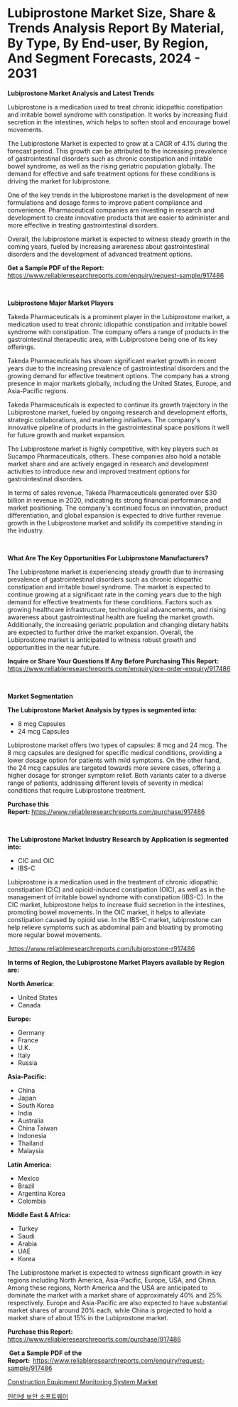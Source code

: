 <p><h1>Lubiprostone Market Size, Share & Trends Analysis Report By Material, By Type, By End-user, By Region, And Segment Forecasts, 2024 - 2031</h1></p><p><strong>Lubiprostone Market Analysis and Latest Trends</strong></p>
<p><p>Lubiprostone is a medication used to treat chronic idiopathic constipation and irritable bowel syndrome with constipation. It works by increasing fluid secretion in the intestines, which helps to soften stool and encourage bowel movements.</p><p>The Lubiprostone Market is expected to grow at a CAGR of 4.1% during the forecast period. This growth can be attributed to the increasing prevalence of gastrointestinal disorders such as chronic constipation and irritable bowel syndrome, as well as the rising geriatric population globally. The demand for effective and safe treatment options for these conditions is driving the market for lubiprostone.</p><p>One of the key trends in the lubiprostone market is the development of new formulations and dosage forms to improve patient compliance and convenience. Pharmaceutical companies are investing in research and development to create innovative products that are easier to administer and more effective in treating gastrointestinal disorders.</p><p>Overall, the lubiprostone market is expected to witness steady growth in the coming years, fueled by increasing awareness about gastrointestinal disorders and the development of advanced treatment options.</p></p>
<p><strong>Get a Sample PDF of the Report:&nbsp;</strong> <a href="https://www.reliableresearchreports.com/enquiry/request-sample/917486">https://www.reliableresearchreports.com/enquiry/request-sample/917486</a></p>
<p>&nbsp;</p>
<p><strong>Lubiprostone Major Market Players</strong></p>
<p><p>Takeda Pharmaceuticals is a prominent player in the Lubiprostone market, a medication used to treat chronic idiopathic constipation and irritable bowel syndrome with constipation. The company offers a range of products in the gastrointestinal therapeutic area, with Lubiprostone being one of its key offerings.</p><p>Takeda Pharmaceuticals has shown significant market growth in recent years due to the increasing prevalence of gastrointestinal disorders and the growing demand for effective treatment options. The company has a strong presence in major markets globally, including the United States, Europe, and Asia-Pacific regions.</p><p>Takeda Pharmaceuticals is expected to continue its growth trajectory in the Lubiprostone market, fueled by ongoing research and development efforts, strategic collaborations, and marketing initiatives. The company's innovative pipeline of products in the gastrointestinal space positions it well for future growth and market expansion.</p><p>The Lubiprostone market is highly competitive, with key players such as Sucampo Pharmaceuticals, others. These companies also hold a notable market share and are actively engaged in research and development activities to introduce new and improved treatment options for gastrointestinal disorders.</p><p>In terms of sales revenue, Takeda Pharmaceuticals generated over $30 billion in revenue in 2020, indicating its strong financial performance and market positioning. The company's continued focus on innovation, product differentiation, and global expansion is expected to drive further revenue growth in the Lubiprostone market and solidify its competitive standing in the industry.</p></p>
<p>&nbsp;</p>
<p><strong>What Are The Key Opportunities For Lubiprostone Manufacturers?</strong></p>
<p><p>The Lubiprostone market is experiencing steady growth due to increasing prevalence of gastrointestinal disorders such as chronic idiopathic constipation and irritable bowel syndrome. The market is expected to continue growing at a significant rate in the coming years due to the high demand for effective treatments for these conditions. Factors such as growing healthcare infrastructure, technological advancements, and rising awareness about gastrointestinal health are fueling the market growth. Additionally, the increasing geriatric population and changing dietary habits are expected to further drive the market expansion. Overall, the Lubiprostone market is anticipated to witness robust growth and opportunities in the near future.</p></p>
<p><strong>Inquire or Share Your Questions If Any Before Purchasing This Report:</strong> <a href="https://www.reliableresearchreports.com/enquiry/pre-order-enquiry/917486">https://www.reliableresearchreports.com/enquiry/pre-order-enquiry/917486</a></p>
<p>&nbsp;</p>
<p><strong>Market Segmentation</strong></p>
<p><strong>The Lubiprostone Market Analysis by types is segmented into:</strong></p>
<p><ul><li>8 mcg Capsules</li><li>24 mcg Capsules</li></ul></p>
<p><p>Lubiprostone market offers two types of capsules: 8 mcg and 24 mcg. The 8 mcg capsules are designed for specific medical conditions, providing a lower dosage option for patients with mild symptoms. On the other hand, the 24 mcg capsules are targeted towards more severe cases, offering a higher dosage for stronger symptom relief. Both variants cater to a diverse range of patients, addressing different levels of severity in medical conditions that require Lubiprostone treatment.</p></p>
<p><strong>Purchase this Report:&nbsp;</strong><a href="https://www.reliableresearchreports.com/purchase/917486">https://www.reliableresearchreports.com/purchase/917486</a></p>
<p>&nbsp;</p>
<p><strong>The Lubiprostone Market Industry Research by Application is segmented into:</strong></p>
<p><ul><li>CIC and OIC</li><li>IBS-C</li></ul></p>
<p><p>Lubiprostone is a medication used in the treatment of chronic idiopathic constipation (CIC) and opioid-induced constipation (OIC), as well as in the management of irritable bowel syndrome with constipation (IBS-C). In the CIC market, lubiprostone helps to increase fluid secretion in the intestines, promoting bowel movements. In the OIC market, it helps to alleviate constipation caused by opioid use. In the IBS-C market, lubiprostone can help relieve symptoms such as abdominal pain and bloating by promoting more regular bowel movements.</p></p>
<p><a href="https://www.reliableresearchreports.com/lubiprostone-r917486">&nbsp;https://www.reliableresearchreports.com/lubiprostone-r917486</a></p>
<p><strong>In terms of Region, the Lubiprostone Market Players available by Region are:</strong></p>
<p>
    <p> <strong> North America: </strong>
        <ul>
            <li>United States</li>
            <li>Canada</li>
        </ul>
        </p> 
    <p> <strong> Europe: </strong>
        <ul>
            <li>Germany</li>
            <li>France</li>
            <li>U.K.</li>
            <li>Italy</li>
            <li>Russia</li>
        </ul>
        </p> 
    <p> <strong> Asia-Pacific: </strong>
        <ul>
            <li>China</li>
            <li>Japan</li>
            <li>South Korea</li>
            <li>India</li>
            <li>Australia</li>
            <li>China Taiwan</li>
            <li>Indonesia</li>
            <li>Thailand</li>
            <li>Malaysia</li>
        </ul>
        </p> 
    <p> <strong> Latin America: </strong>
        <ul>
            <li>Mexico</li>
            <li>Brazil</li>
            <li>Argentina Korea</li>
            <li>Colombia</li>
        </ul>
        </p> 
    <p> <strong> Middle East & Africa: </strong>
        <ul>
            <li>Turkey</li>
            <li>Saudi</li>
            <li>Arabia</li>
            <li>UAE</li>
            <li>Korea</li>
        </ul>
    </p>
    </p>
<p><p>The Lubiprostone market is expected to witness significant growth in key regions including North America, Asia-Pacific, Europe, USA, and China. Among these regions, North America and the USA are anticipated to dominate the market with a market share of approximately 40% and 25% respectively. Europe and Asia-Pacific are also expected to have substantial market shares of around 20% each, while China is projected to hold a market share of about 15% in the Lubiprostone market.</p></p>
<p><strong>Purchase this Report: </strong><a href="https://www.reliableresearchreports.com/purchase/917486">https://www.reliableresearchreports.com/purchase/917486</a></p>
<p>&nbsp;<strong>Get a Sample PDF of the Report:&nbsp;&nbsp;</strong><a href="https://www.reliableresearchreports.com/enquiry/request-sample/917486">https://www.reliableresearchreports.com/enquiry/request-sample/917486</a></p>
<p><strong></strong></p>
<p><p><a href="https://github.com/mabutironaldo/Market-Research-Report-List-4/blob/main/construction-equipment-monitoring-system-market.md">Construction Equipment Monitoring System Market</a></p><p><a href="https://github.com/hxzi07639916/Market-Research-Report-List-2/blob/main/278018548378.md">인터넷 보안 소프트웨어</a></p></p>